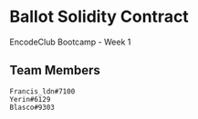 # Ballot Solidity Contract
EncodeClub Bootcamp - Week 1

## Team Members
```
Francis_ldn#7100
Yerin#6129
Blasco#9303
```

